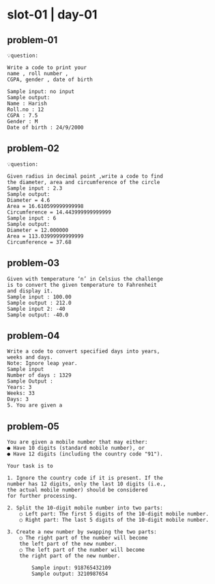 # slot-01 | day-01

## problem-01

    💡question:
     
    Write a code to print your 
    name , roll number ,
    CGPA, gender , date of birth

    Sample input: no input
    Sample output:
    Name : Harish
    Roll.no : 12
    CGPA : 7.5
    Gender : M
    Date of birth : 24/9/2000

## problem-02

    💡question:
     
    Given radius in decimal point ,write a code to find
    the diameter, area and circumference of the circle
    Sample input : 2.3
    Sample output:
    Diameter = 4.6
    Area = 16.610599999999998
    Circumference = 14.443999999999999
    Sample input : 6
    Sample output:
    Diameter = 12.000000
    Area = 113.03999999999999
    Circumference = 37.68

## problem-03

    Given with temperature ‘n’ in Celsius the challenge
    is to convert the given temperature to Fahrenheit
    and display it.
    Sample input : 100.00
    Sample output : 212.0
    Sample input 2: -40
    Sample output: -40.0

## problem-04

    Write a code to convert specified days into years,
    weeks and days.
    Note: Ignore leap year.
    Sample input
    Number of days : 1329
    Sample Output :
    Years: 3
    Weeks: 33
    Days: 3
    5. You are given a

<!-- ```python
def convert_days(total_days):
    # Calculating years, weeks and remaining days
    years = total_days // 365
    remaining_days = total_days % 365
    weeks = remaining_days // 7
    days = remaining_days % 7
    
    return years, weeks, days

# Taking input from the user
total_days = int(input("Number of days: "))

# Getting the conversion result
years, weeks, days = convert_days(total_days)

# Printing the results
print(f"Years: {years}")
print(f"Weeks: {weeks}")
print(f"Days: {days}")
``` -->

## problem-05

    You are given a mobile number that may either:
    ● Have 10 digits (standard mobile number), or
    ● Have 12 digits (including the country code "91").
    
    Your task is to
    
    1. Ignore the country code if it is present. If the
    number has 12 digits, only the last 10 digits (i.e.,
    the actual mobile number) should be considered
    for further processing.

    2. Split the 10-digit mobile number into two parts:
        ○ Left part: The first 5 digits of the 10-digit mobile number.
        ○ Right part: The last 5 digits of the 10-digit mobile number.

    3. Create a new number by swapping the two parts:
        ○ The right part of the number will become
        the left part of the new number.
        ○ The left part of the number will become
        the right part of the new number.

            Sample input: 918765432109
            Sample output: 3210987654
<!-- 
```python
def process_mobile_number(mobile_number):
    # Step 1: Check if the number includes a country code (12 digits) and ignore it
    if len(mobile_number) == 12 and mobile_number.startswith("91"):
        mobile_number = mobile_number[2:]
    
    # Step 2: Split the 10-digit number into two parts
    left_part = mobile_number[:5]
    right_part = mobile_number[5:]
    
    # Step 3: Swap the two parts
    new_number = right_part + left_part
    
    return new_number

# Taking input from the user
mobile_number = input("Enter the mobile number: ")

# Getting the processed mobile number
new_mobile_number = process_mobile_number(mobile_number)

# Printing the result
print(f"Processed mobile number: {new_mobile_number}")

``` -->
